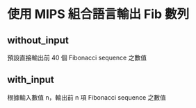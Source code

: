 # 使用 MIPS 組合語言輸出 Fib 數列

## without_input
預設直接輸出前 40 個 Fibonacci sequence 之數值

## with_input  
根據輸入數值 n，輸出前 n 項 Fibonacci sequence 之數值
